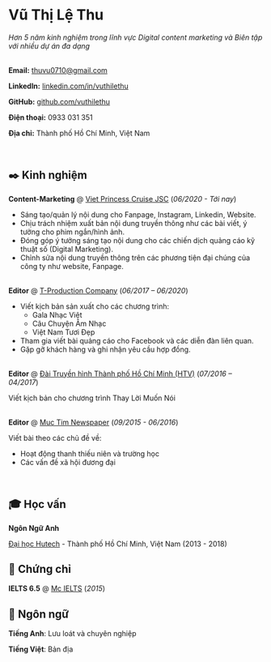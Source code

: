 # Vũ Thị Lệ Thu
*Hơn 5 năm kinh nghiệm trong lĩnh vực Digital content marketing và Biên tập với nhiều dự án đa dạng*<br><br>

**Email:** thuvu0710@gmail.com

**LinkedIn:** [linkedin.com/in/vuthilethu](https://www.linkedin.com/in/vuthilethu/)

**GitHub:** [github.com/vuthilethu](https://github.com/vuthilethu/vuthilethu.github.io)

**Điện thoại:** 0933 031 351

**Địa chỉ:** Thành phố Hồ Chí Minh, Việt Nam

<br>

## ✒️ Kinh nghiệm

**Content-Marketing** @ [Viet Princess Cruise JSC](https://www.saigonprincess.com.vn/) (*06/2020 - Tới nay*)
- Sáng tạo/quản lý nội dung cho Fanpage, Instagram, Linkedin, Website.
- Chịu trách nhiệm xuất bản nội dung truyền thông như các bài viết, ý tưởng cho phim ngắn/hình ảnh.
- Đóng góp ý tưởng sáng tạo nội dung cho các chiến dịch quảng cáo kỹ thuật số (Digital Marketing).
- Chỉnh sửa nội dung truyền thông trên các phương tiện đại chúng của công ty như website, Fanpage.
<br><br>

**Editor** @ [T-Production Company](https://www.youtube.com/c/TProductionChannel/community) (*06/2017 – 06/2020*)
- Viết kịch bản sản xuất cho các chương trình:
  - Gala Nhạc Việt
  - Câu Chuyện Âm Nhạc
  - Việt Nam Tươi Đẹp
- Tham gia viết bài quảng cáo cho Facebook và các diễn đàn liên quan.
- Gặp gỡ khách hàng và ghi nhận yêu cầu hợp đồng.
<br><br>

**Editor** @ [Đài Truyền hình Thành phố Hồ Chí Minh (HTV)](http://www.htv.com.vn/) (*07/2016 – 04/2017*)

Viết kịch bản cho chương trình Thay Lời Muốn Nói
<br><br>

**Editor** @ [Muc Tim Newspaper](http://muctim.com.vn/) (*09/2015 - 06/2016*)

Viết bài theo các chủ đề về: 
- Hoạt động thanh thiếu niên và trường học
- Các vấn đề xã hội đương đại
<br>

## 🎓 Học vấn
**Ngôn Ngữ Anh**

[Đại học Hutech](https://www.hutech.edu.vn/) - Thành phố Hồ Chí Minh, Việt Nam (2013 - 2018)

## 📜 Chứng chỉ
**IELTS 6.5** @ [Mc IELTS](https://mcielts.com/) (*2015*)

## 💬 Ngôn ngữ
**Tiếng Anh**: Lưu loát và chuyên nghiệp

**Tiếng Việt**: Bản địa
